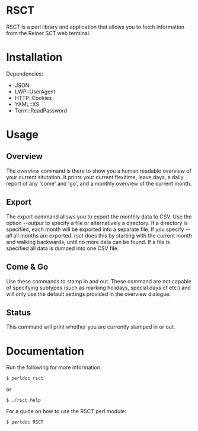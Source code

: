 # RSCT

RSCT is a perl library and application that allows you to fetch information from
the Reiner SCT web terminal.

# Installation

Dependencies:

 * JSON
 * LWP::UserAgent
 * HTTP::Cookies
 * YAML::XS
 * Term::ReadPassword

# Usage

## Overview

The _overview_ command is there to show you a human readable overview of your
current situtation. It prints your current flexitime, leave days, a daily report
of any 'come' and 'go', and a monthly overview of the current month.

## Export

The export command allows you to export the monthly data to CSV. Use the option
_--output_ to specify a file or alternatively a directory. If a directory is
specified, each month will be exported into a separate file. If you specify
_--all_ all months are exported. _rsct_ does this by starting with the current
month and walking backwards, until no more data can be found. If a file is
specified all data is dumped into one CSV file.

## Come & Go

Use these commands to stamp in and out. These command are not capable of
specifying subtypes (such as marking holidays, special days of etc.) and
will only use the default settings provided in the overview dialogue.

## Status

This command will print whether you are currently stamped in or out.

# Documentation

Run the following for more information:

```
$ perldoc rsct
```

or

```
$ ./rsct help
```

For a guide on how to use the RSCT perl module:

```
$ perldoc RSCT
```
